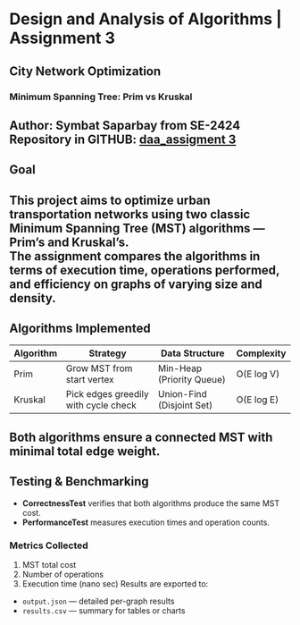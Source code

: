 # Design and Analysis of Algorithms | Assignment 3
## City Network Optimization
### Minimum Spanning Tree: Prim vs Kruskal
Author: Symbat Saparbay from SE-2424
Repository in GITHUB:  [daa_assigment 3](https://github.com/peco220807/DAA_ASSIGNMENT3.git)
---
## Goal
This project aims to optimize urban transportation networks using two classic Minimum Spanning Tree (MST) algorithms — Prim’s and Kruskal’s.  
The assignment compares the algorithms in terms of execution time, operations performed, and efficiency on graphs of varying size and density.
---
## Algorithms Implemented

| Algorithm | Strategy | Data Structure | Complexity |
|-----------|---------|----------------|------------|
| Prim      | Grow MST from start vertex | Min-Heap (Priority Queue) | O(E log V) |
| Kruskal   | Pick edges greedily with cycle check | Union-Find (Disjoint Set) | O(E log E) |

Both algorithms ensure a connected MST with minimal total edge weight.
---
## Testing & Benchmarking
- **CorrectnessTest** verifies that both algorithms produce the same MST cost.
- **PerformanceTest** measures execution times and operation counts.
### Metrics Collected
1. MST total cost
2. Number of operations
3. Execution time (nano sec)
Results are exported to:
- `output.json` — detailed per-graph results
- `results.csv` — summary for tables or charts


